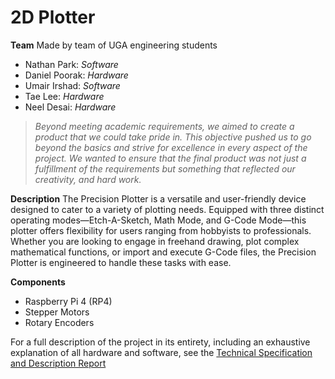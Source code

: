 # 2D Plotter

**Team**
Made by team of UGA engineering students
- Nathan Park: *Software*
- Daniel Poorak: *Hardware*
- Umair Irshad: *Software*
- Tae Lee: *Hardware*
- Neel Desai: *Hardware*

>*Beyond meeting academic requirements, we aimed to create a product that we could take pride in. This objective pushed us to go beyond the basics and strive for excellence in every aspect of the project. We wanted to ensure that the final product was not just a fulfillment of the requirements but something that reflected our creativity, and hard work.*

**Description**
The Precision Plotter is a versatile and user-friendly device designed to cater to a variety of plotting needs. Equipped with three distinct operating modes—Etch-A-Sketch, Math Mode, and G-Code Mode—this plotter offers flexibility for users ranging from hobbyists to professionals. Whether you are looking to engage in freehand drawing, plot complex mathematical functions, or import and execute G-Code files, the Precision Plotter is engineered to handle these tasks with ease.

**Components**
- Raspberry Pi 4 (RP4)
- Stepper Motors
- Rotary Encoders


For a full description of the project in its entirety, including an exhaustive explanation of all hardware and software, see the [Technical Specification and Description Report](docs/tech-doc.pdf)
